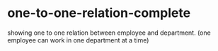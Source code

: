 # one-to-one-relation-complete
showing one to one relation between employee and department.
(one employee can work in one department at a time)
